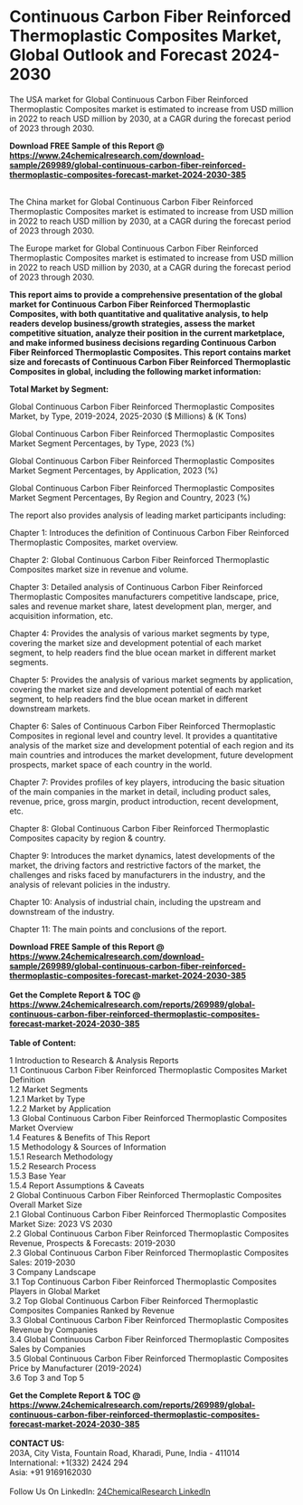 <h1>Continuous Carbon Fiber Reinforced Thermoplastic Composites Market, Global Outlook and Forecast 2024-2030</h1><p>
</p><p>The USA market for Global Continuous Carbon Fiber Reinforced Thermoplastic Composites market is estimated to increase from USD million in 2022 to reach USD million by 2030, at a CAGR during the forecast period of 2023 through 2030.</p><p>
</p><div><b>Download FREE Sample of this Report @ 
            <a href="https://www.24chemicalresearch.com/download-sample/269989/global-continuous-carbon-fiber-reinforced-thermoplastic-composites-forecast-market-2024-2030-385">
            https://www.24chemicalresearch.com/download-sample/269989/global-continuous-carbon-fiber-reinforced-thermoplastic-composites-forecast-market-2024-2030-385</a></b></div><br><p>The China market for Global Continuous Carbon Fiber Reinforced Thermoplastic Composites market is estimated to increase from USD million in 2022 to reach USD million by 2030, at a CAGR during the forecast period of 2023 through 2030.</p><p>
</p><p>The Europe market for Global Continuous Carbon Fiber Reinforced Thermoplastic Composites market is estimated to increase from USD million in 2022 to reach USD million by 2030, at a CAGR during the forecast period of 2023 through 2030.</p><p>
<strong>This report aims to provide a comprehensive presentation of the global market for Continuous Carbon Fiber Reinforced Thermoplastic Composites, with both quantitative and qualitative analysis, to help readers develop business/growth strategies, assess the market competitive situation, analyze their position in the current marketplace, and make informed business decisions regarding Continuous Carbon Fiber Reinforced Thermoplastic Composites. This report contains market size and forecasts of Continuous Carbon Fiber Reinforced Thermoplastic Composites in global, including the following market information:</strong></p><p>
</p><p>
<strong>Total Market by Segment:</strong></p><p>
Global Continuous Carbon Fiber Reinforced Thermoplastic Composites Market, by Type, 2019-2024, 2025-2030 ($ Millions) &amp; (K Tons)</p><p>
Global Continuous Carbon Fiber Reinforced Thermoplastic Composites Market Segment Percentages, by Type, 2023 (%)</p><p>
</p><p>
Global Continuous Carbon Fiber Reinforced Thermoplastic Composites Market Segment Percentages, by Application, 2023 (%)</p><p>
</p><p>
Global Continuous Carbon Fiber Reinforced Thermoplastic Composites Market Segment Percentages, By Region and Country, 2023 (%)</p><p>
</p><p>
</p><p></p><p>
The report also provides analysis of leading market participants including:</p><p>
</p><p>
</p><p>
Chapter 1: Introduces the definition of Continuous Carbon Fiber Reinforced Thermoplastic Composites, market overview.</p><p>
Chapter 2: Global Continuous Carbon Fiber Reinforced Thermoplastic Composites market size in revenue and volume.</p><p>
Chapter 3: Detailed analysis of Continuous Carbon Fiber Reinforced Thermoplastic Composites manufacturers competitive landscape, price, sales and revenue market share, latest development plan, merger, and acquisition information, etc.</p><p>
Chapter 4: Provides the analysis of various market segments by type, covering the market size and development potential of each market segment, to help readers find the blue ocean market in different market segments.</p><p>
Chapter 5: Provides the analysis of various market segments by application, covering the market size and development potential of each market segment, to help readers find the blue ocean market in different downstream markets.</p><p>
Chapter 6: Sales of Continuous Carbon Fiber Reinforced Thermoplastic Composites in regional level and country level. It provides a quantitative analysis of the market size and development potential of each region and its main countries and introduces the market development, future development prospects, market space of each country in the world.</p><p>
Chapter 7: Provides profiles of key players, introducing the basic situation of the main companies in the market in detail, including product sales, revenue, price, gross margin, product introduction, recent development, etc.</p><p>
Chapter 8: Global Continuous Carbon Fiber Reinforced Thermoplastic Composites capacity by region &amp; country.</p><p>
Chapter 9: Introduces the market dynamics, latest developments of the market, the driving factors and restrictive factors of the market, the challenges and risks faced by manufacturers in the industry, and the analysis of relevant policies in the industry.</p><p>
Chapter 10: Analysis of industrial chain, including the upstream and downstream of the industry.</p><p>
Chapter 11: The main points and conclusions of the report.</p><div><b>Download FREE Sample of this Report @ 
            <a href="https://www.24chemicalresearch.com/download-sample/269989/global-continuous-carbon-fiber-reinforced-thermoplastic-composites-forecast-market-2024-2030-385">
            https://www.24chemicalresearch.com/download-sample/269989/global-continuous-carbon-fiber-reinforced-thermoplastic-composites-forecast-market-2024-2030-385</a></b></div><br><div><b>Get the Complete Report & TOC @ 
            <a href="https://www.24chemicalresearch.com/reports/269989/global-continuous-carbon-fiber-reinforced-thermoplastic-composites-forecast-market-2024-2030-385">
            https://www.24chemicalresearch.com/reports/269989/global-continuous-carbon-fiber-reinforced-thermoplastic-composites-forecast-market-2024-2030-385</a></b></div><br>
            <b>Table of Content:</b><p>1 Introduction to Research & Analysis Reports<br />
    1.1 Continuous Carbon Fiber Reinforced Thermoplastic Composites Market Definition<br />
    1.2 Market Segments<br />
        1.2.1 Market by Type<br />
        1.2.2 Market by Application<br />
    1.3 Global Continuous Carbon Fiber Reinforced Thermoplastic Composites Market Overview<br />
    1.4 Features & Benefits of This Report<br />
    1.5 Methodology & Sources of Information<br />
        1.5.1 Research Methodology<br />
        1.5.2 Research Process<br />
        1.5.3 Base Year<br />
        1.5.4 Report Assumptions & Caveats<br />
2 Global Continuous Carbon Fiber Reinforced Thermoplastic Composites Overall Market Size<br />
    2.1 Global Continuous Carbon Fiber Reinforced Thermoplastic Composites Market Size: 2023 VS 2030<br />
    2.2 Global Continuous Carbon Fiber Reinforced Thermoplastic Composites Revenue, Prospects & Forecasts: 2019-2030<br />
    2.3 Global Continuous Carbon Fiber Reinforced Thermoplastic Composites Sales: 2019-2030<br />
3 Company Landscape<br />
    3.1 Top Continuous Carbon Fiber Reinforced Thermoplastic Composites Players in Global Market<br />
    3.2 Top Global Continuous Carbon Fiber Reinforced Thermoplastic Composites Companies Ranked by Revenue<br />
    3.3 Global Continuous Carbon Fiber Reinforced Thermoplastic Composites Revenue by Companies<br />
    3.4 Global Continuous Carbon Fiber Reinforced Thermoplastic Composites Sales by Companies<br />
    3.5 Global Continuous Carbon Fiber Reinforced Thermoplastic Composites Price by Manufacturer (2019-2024)<br />
    3.6 Top 3 and Top 5</p><div><b>Get the Complete Report & TOC @ 
            <a href="https://www.24chemicalresearch.com/reports/269989/global-continuous-carbon-fiber-reinforced-thermoplastic-composites-forecast-market-2024-2030-385">
            https://www.24chemicalresearch.com/reports/269989/global-continuous-carbon-fiber-reinforced-thermoplastic-composites-forecast-market-2024-2030-385</a></b></div><br><b>CONTACT US:</b><br>
            203A, City Vista, Fountain Road, Kharadi, Pune, India - 411014<br>
            International: +1(332) 2424 294<br>
            Asia: +91 9169162030 <br><br>
            Follow Us On LinkedIn: <a href="https://www.linkedin.com/company/24chemicalresearch/">24ChemicalResearch LinkedIn</a>